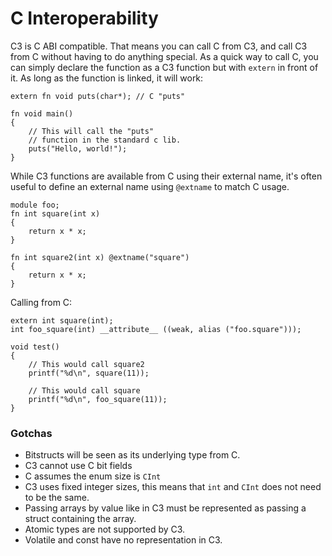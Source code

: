 # C Interoperability

C3 is C ABI compatible. That means you can call C from C3, and call C3 from C without having to
do anything special. As a quick way to call C, you can simply declare the function as a 
C3 function but with `extern` in front of it. As long as the function is linked, it will work:

    extern fn void puts(char*); // C "puts"

    fn void main()
    {
        // This will call the "puts"
        // function in the standard c lib.
        puts("Hello, world!"); 
    }

While C3 functions are available from C using their external name, it's often useful to
define an external name using `@extname` to match C usage.


    module foo;
    fn int square(int x)
    {
        return x * x;
    }

    fn int square2(int x) @extname("square")
    {
        return x * x;
    }

Calling from C:

    extern int square(int);
    int foo_square(int) __attribute__ ((weak, alias ("foo.square")));

    void test()
    {
        // This would call square2
        printf("%d\n", square(11));

        // This would call square
        printf("%d\n", foo_square(11));
    }

### Gotchas

- Bitstructs will be seen as its underlying type from C. 
- C3 cannot use C bit fields
- C assumes the enum size is `CInt`
- C3 uses fixed integer sizes, this means that `int` and `CInt` does not need to be the same.
- Passing arrays by value like in C3 must be represented as passing a struct containing the array.
- Atomic types are not supported by C3.
- Volatile and const have no representation in C3.
